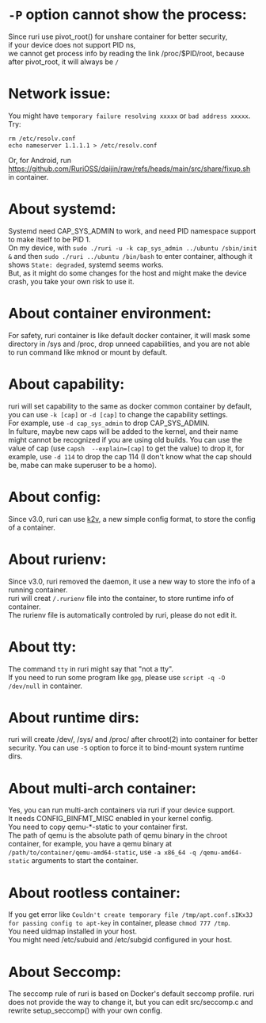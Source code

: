 # `-P` option cannot show the process:
Since ruri use pivot_root() for unshare container for better security,      
if your device does not support PID ns,      
we cannot get process info by reading the link /proc/$PID/root, because after pivot_root, it will always be `/`            
# Network issue:
You might have `temporary failure resolving xxxxx` or `bad address xxxxx`.      
Try:       
```
rm /etc/resolv.conf
echo nameserver 1.1.1.1 > /etc/resolv.conf
```
Or, for Android, run https://github.com/RuriOSS/daijin/raw/refs/heads/main/src/share/fixup.sh in container.      
# About systemd:
Systemd need CAP_SYS_ADMIN to work, and need PID namespace support to make itself to be PID 1.      
On my device, with `sudo ./ruri -u -k cap_sys_admin ../ubuntu /sbin/init &` and then `sudo ./ruri ../ubuntu /bin/bash` to enter container, although it shows `State: degraded`, systemd seems works.     
But, as it might do some changes for the host and might make the device crash, you take your own risk to use it.      
# About container environment:      
For safety, ruri container is like default docker container, it will mask some directory in /sys and /proc, drop unneed capabilities, and you are not able to run command like mknod or mount by default.      
# About capability:      
ruri will set capability to the same as docker common container by default, you can use `-k [cap]` or `-d [cap]` to change the capability settings.      
For example, use `-d cap_sys_admin` to drop CAP_SYS_ADMIN.      
In fulture, maybe new caps will be added to the kernel, and their name might cannot be recognized if you are using old builds. You can use the value of cap (use `capsh  --explain=[cap]` to get the value) to drop it, for example, use `-d 114` to drop the cap 114 (I don't know what the cap should be, mabe can make superuser to be a homo).
# About config:
Since v3.0, ruri can use [k2v](https://github.com/RuriOSS/libk2v), a new simple config format, to store the config of a container.          
# About rurienv:
Since v3.0, ruri removed the daemon, it use a new way to store the info of a running container.         
ruri will creat `/.rurienv` file into the container, to store runtime info of container.          
The rurienv file is automatically controled by ruri, please do not edit it.      
# About tty:      
The command `tty` in ruri might say that "not a tty".      
If you need to run some program like `gpg`, please use `script -q -O /dev/null` in container.      
# About runtime dirs:
ruri will create /dev/, /sys/ and /proc/ after chroot(2) into container for better security. You can use `-S` option to force it to bind-mount system runtime dirs.      
# About multi-arch container:
Yes, you can run multi-arch containers via ruri if your device support.      
It needs CONFIG_BINFMT_MISC enabled in your kernel config.      
You need to copy qemu-*-static to your container first.      
The path of qemu is the absolute path of qemu binary in the chroot container, for example, you have a qemu binary at `/path/to/container/qemu-amd64-static`, use `-a x86_64 -q /qemu-amd64-static` arguments to start the container.
# About rootless container:
If you get error like `Couldn't create temporary file /tmp/apt.conf.sIKx3J for passing config to apt-key` in container, please `chmod 777 /tmp`.      
You need uidmap installed in your host.      
You might need /etc/subuid and /etc/subgid configured in your host.       
# About Seccomp:
The seccomp rule of ruri is based on Docker's default seccomp profile. ruri does not provide the way to change it, but you can edit src/seccomp.c and rewrite setup_seccomp() with your own config.      
